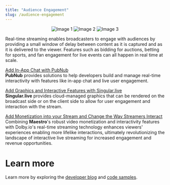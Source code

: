 ```yaml
---
title: "Audience Engagement"
slug: /audience-engagement
---
```



<p class="image-container" align="middle">
  <img src="https://upload.wikimedia.org/wikipedia/commons/7/71/Pubnub-logo.png" alt="Image 1" class="image" style={{width:200, float: "left"}}/>
  <img src="https://uploads-ssl.webflow.com/606f20482a9af12002f47ae5/61683d868d2f643db90bcbd6_Singular_Logo_Black.png" alt="Image 2" class="image"  style={{width:200, float: "left"}}/>
  <img src="https://storage.googleapis.com/developers.maestro.io/logo.png" alt="Image 3" class="image"  style={{width:200, float: "left"}}/>
</p>


Real-time streaming enables broadcasters to engage with audiences by providing a small window of delay between content as it is captured and as it is delivered to the viewer. Features such as bidding for auctions, betting for sports, and fan engagement for live events can all happen in real time at scale.

[Add In-App Chat with PubNub](https://dolby.io/blog/adding-pubnub-in-app-chat-to-your-webrtc-live-stream-app/)<br/>
**PubNub** provides solutions to help developers build and manage real-time interactivity with features like in-app chat and live user engagement.

[Add Graphics and Interactive Features with Singular.live](https://dolby.io/blog/adding-real-time-graphics-to-your-webrtc-stream-with-singular-live/)<br/>
**Singular.live** provides cloud-managed graphics that can be rendered on the broadcast side or on the client side to allow for user engagement and interaction with the stream.

[Add Monetization into your Stream and Change the Way Streamers Interact](https://dolby.io/blog/maestro-x-dolbyio/)<br/>
Combining **Maestro**'s robust video monetization and interactivity features with Dolby.io's real-time streaming technology enhances viewers' experiences enabling more lifelike interactions, ultimately revolutionizing the landscape of interactive live streaming for increased engagement and revenue opportunities.

# Learn more

Learn more by exploring the [developer blog](https://dolby.io/blog/tag/distribution/) and [code samples](https://github.com/orgs/dolbyio-samples/repositories?q=distribution).



